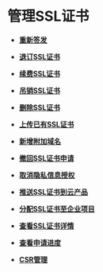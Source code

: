 # 管理SSL证书<a name="ccm_01_0013"></a>

-   **[重新签发](重新签发.md)**  

-   **[退订SSL证书](退订SSL证书.md)**  

-   **[续费SSL证书](续费SSL证书.md)**  

-   **[吊销SSL证书](吊销SSL证书.md)**  

-   **[删除SSL证书](删除SSL证书.md)**  

-   **[上传已有SSL证书](上传已有SSL证书.md)**  

-   **[新增附加域名](新增附加域名.md)**  

-   **[撤回SSL证书申请](撤回SSL证书申请.md)**  

-   **[取消隐私信息授权](取消隐私信息授权.md)**  

-   **[推送SSL证书到云产品](推送SSL证书到云产品.md)**  

-   **[分配SSL证书至企业项目](分配SSL证书至企业项目.md)**  

-   **[查看SSL证书详情](查看SSL证书详情.md)**  

-   **[查看申请进度](查看申请进度.md)**  

-   **[CSR管理](CSR管理.md)**  

